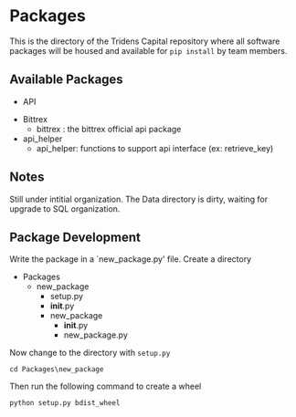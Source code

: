 # Packages

This is the directory of the Tridens Capital repository where all software packages will be housed and available for `pip install` by team members.

## Available Packages

 - API
  * Bittrex
    + bittrex : the bittrex official api package
  * api_helper
  	+ api_helper: functions to support api interface (ex: retrieve_key)

## Notes
Still under intitial organization. The Data directory is dirty, waiting for upgrade to SQL organization. 

## Package Development

Write the package in a `new_package.py' file. Create a directory 

* Packages
  * new_package
    * setup.py
    * __init__.py
    * new_package
      * __init__.py
      * new_package.py

Now change to the directory with `setup.py`

```
cd Packages\new_package
```

Then run the following command to create a wheel

```
python setup.py bdist_wheel
```
